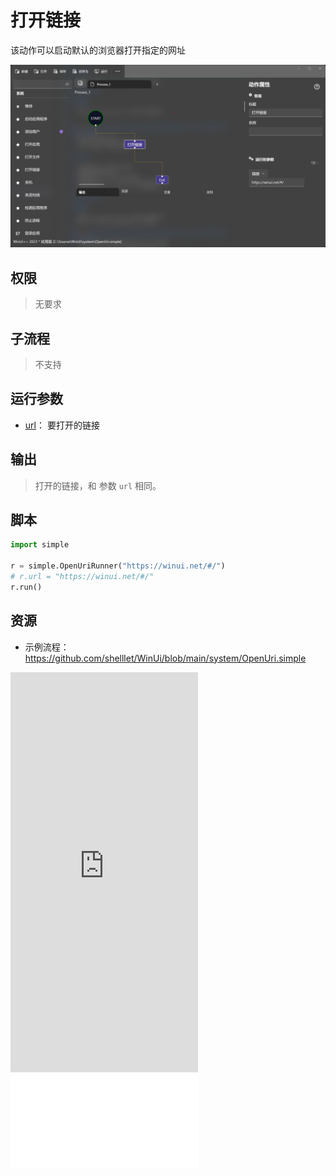 # 打开链接 
该动作可以启动默认的浏览器打开指定的网址

![OpenUri](./images/08.png ':size=90%')

## 权限
> 无要求


## 子流程

> 不支持

## 运行参数

* [url](./types/Url.md)： 要打开的链接

## 输出

> 打开的链接，和 参数 `url` 相同。

## 脚本

```python
import simple

r = simple.OpenUriRunner("https://winui.net/#/")
# r.url = "https://winui.net/#/"
r.run()
```


## 资源

* 示例流程：https://github.com/shelllet/WinUi/blob/main/system/OpenUri.simple

<iframe type="text/html" height="640px" src="https://www.youtube.com/embed/vhmTjR990yU" frameborder="0"></iframe>

<iframe src="//player.bilibili.com/player.html?bvid=BV1ya4y1A7wc&page=1&autoplay=0” height='640px' scrolling="no" border="0" frameborder="no" framespacing="0" allowfullscreen="true"></iframe>
